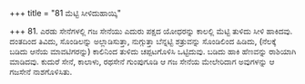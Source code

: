 +++
title = "81 ಮೆಟ್ಟಿ ಸೀಳಿದುಹಾಯ್ಕಿ"

+++
81. ಎರಡು ಸೇನೆಗಳಲ್ಲಿ ಗಜ ಸೇನೆಯು ಎದುರು ಪಕ್ಷದ ಯೋಧರನ್ನು ಕಾಲಲ್ಲಿ ಮೆಟ್ಟಿ ತುಳಿದು ಸೀಳಿ ಹಾಕಿದವು. ದಂತದಿಂದ ತಿವಿದು, ಸೊಂಡಿಲನ್ನು ಅಲ್ಲಾಡಿಸುತ್ತಾ, ನುಗ್ಗುತ್ತಾ ಬೆನ್ನಟ್ಟಿ ಶತ್ರುವನ್ನು ಸೊಂಡಿಲಿಂದ ಹಿಡಿದು, (ನೆಲಕ್ಕೆ ಬಡಿದು ಆನೆಯ ಮಾವಟಿಗರನ್ನು) ಕಾಲಿನಿಂದ ತುಳಿದು ಚಪ್ಪಟಗೊಳಿಸಿ ಒಟ್ಟಿದುವು. ಬಡಿದು ಹಾಕಿ ಹೆಣವನ್ನು ರಾಶಿಯಾಗಿ ಮಾಡಿದವು. ಕುದುರೆ ಸೇನೆ, ಕಾಲಾಳು, ರಥಸೇನೆ ಗುಂಪುಗೂಡಿ ಆ ಗಜ ಸೇನೆಯ ಮೇಲೇರಿದಾಗ ಅವುಗಳನ್ನು ಆ ಗಜಸೇನೆ ನಾಶಗೊಳಿಸಿತು.
